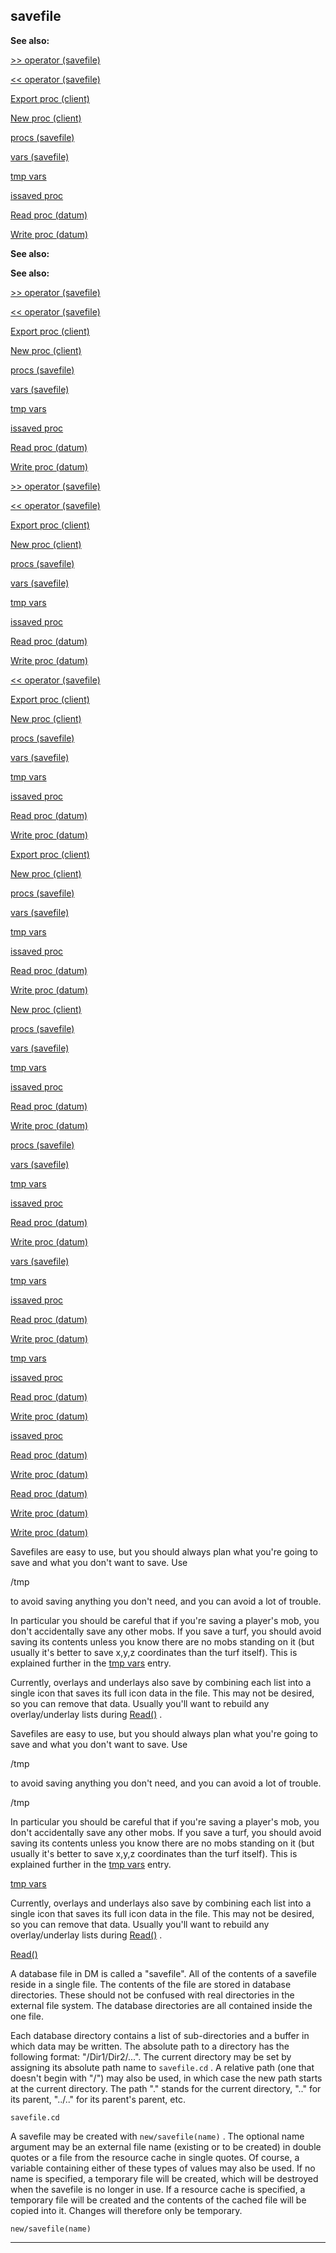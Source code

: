 

 savefile
----------




**See also:** 


[>> operator (savefile)](#/savefile/operator/%3e%3e) 

[<< operator (savefile)](#/savefile/operator/%3c%3c) 

[Export proc (client)](#/client/proc/Export) 

[New proc (client)](#/client/proc/New) 

[procs (savefile)](#/savefile/proc) 

[vars (savefile)](#/savefile/var) 

[tmp vars](#/var/tmp) 

[issaved proc](#/proc/issaved) 

[Read proc (datum)](#/datum/proc/Read) 

[Write proc (datum)](#/datum/proc/Write) 












**See also:** 

**See also:**

[>> operator (savefile)](#/savefile/operator/%3e%3e) 

[<< operator (savefile)](#/savefile/operator/%3c%3c) 

[Export proc (client)](#/client/proc/Export) 

[New proc (client)](#/client/proc/New) 

[procs (savefile)](#/savefile/proc) 

[vars (savefile)](#/savefile/var) 

[tmp vars](#/var/tmp) 

[issaved proc](#/proc/issaved) 

[Read proc (datum)](#/datum/proc/Read) 

[Write proc (datum)](#/datum/proc/Write) 










[>> operator (savefile)](#/savefile/operator/%3e%3e)

[<< operator (savefile)](#/savefile/operator/%3c%3c) 

[Export proc (client)](#/client/proc/Export) 

[New proc (client)](#/client/proc/New) 

[procs (savefile)](#/savefile/proc) 

[vars (savefile)](#/savefile/var) 

[tmp vars](#/var/tmp) 

[issaved proc](#/proc/issaved) 

[Read proc (datum)](#/datum/proc/Read) 

[Write proc (datum)](#/datum/proc/Write) 









[<< operator (savefile)](#/savefile/operator/%3c%3c)

[Export proc (client)](#/client/proc/Export) 

[New proc (client)](#/client/proc/New) 

[procs (savefile)](#/savefile/proc) 

[vars (savefile)](#/savefile/var) 

[tmp vars](#/var/tmp) 

[issaved proc](#/proc/issaved) 

[Read proc (datum)](#/datum/proc/Read) 

[Write proc (datum)](#/datum/proc/Write) 








[Export proc (client)](#/client/proc/Export)

[New proc (client)](#/client/proc/New) 

[procs (savefile)](#/savefile/proc) 

[vars (savefile)](#/savefile/var) 

[tmp vars](#/var/tmp) 

[issaved proc](#/proc/issaved) 

[Read proc (datum)](#/datum/proc/Read) 

[Write proc (datum)](#/datum/proc/Write) 







[New proc (client)](#/client/proc/New)

[procs (savefile)](#/savefile/proc) 

[vars (savefile)](#/savefile/var) 

[tmp vars](#/var/tmp) 

[issaved proc](#/proc/issaved) 

[Read proc (datum)](#/datum/proc/Read) 

[Write proc (datum)](#/datum/proc/Write) 






[procs (savefile)](#/savefile/proc)

[vars (savefile)](#/savefile/var) 

[tmp vars](#/var/tmp) 

[issaved proc](#/proc/issaved) 

[Read proc (datum)](#/datum/proc/Read) 

[Write proc (datum)](#/datum/proc/Write) 





[vars (savefile)](#/savefile/var)

[tmp vars](#/var/tmp) 

[issaved proc](#/proc/issaved) 

[Read proc (datum)](#/datum/proc/Read) 

[Write proc (datum)](#/datum/proc/Write) 




[tmp vars](#/var/tmp)

[issaved proc](#/proc/issaved) 

[Read proc (datum)](#/datum/proc/Read) 

[Write proc (datum)](#/datum/proc/Write) 



[issaved proc](#/proc/issaved)

[Read proc (datum)](#/datum/proc/Read) 

[Write proc (datum)](#/datum/proc/Write) 


[Read proc (datum)](#/datum/proc/Read)

[Write proc (datum)](#/datum/proc/Write) 

[Write proc (datum)](#/datum/proc/Write)


 Savefiles are easy to use, but you should always plan what you're going to
save and what you don't want to save. Use
 
 /tmp
 
 to avoid saving
anything you don't need, and you can avoid a lot of trouble.
 



 In particular you should be careful that if you're saving a player's mob,
you don't accidentally save any other mobs. If you save a turf, you should
avoid saving its contents unless you know there are no mobs standing on it
(but usually it's better to save x,y,z coordinates than the turf itself).
This is explained further in the
 [tmp vars](#/var/tmp) 
 entry.
 



 Currently, overlays and underlays also save by combining each list into a
single icon that saves its full icon data in the file. This may not be
desired, so you can remove that data. Usually you'll want to rebuild any
overlay/underlay lists during
 [Read()](#/datum/proc/Read) 
 .
 




 Savefiles are easy to use, but you should always plan what you're going to
save and what you don't want to save. Use
 
 /tmp
 
 to avoid saving
anything you don't need, and you can avoid a lot of trouble.




 /tmp


 In particular you should be careful that if you're saving a player's mob,
you don't accidentally save any other mobs. If you save a turf, you should
avoid saving its contents unless you know there are no mobs standing on it
(but usually it's better to save x,y,z coordinates than the turf itself).
This is explained further in the
 [tmp vars](#/var/tmp) 
 entry.



[tmp vars](#/var/tmp)

 Currently, overlays and underlays also save by combining each list into a
single icon that saves its full icon data in the file. This may not be
desired, so you can remove that data. Usually you'll want to rebuild any
overlay/underlay lists during
 [Read()](#/datum/proc/Read) 
 .



[Read()](#/datum/proc/Read)

 A database file in DM is called a "savefile". All of the contents of a
savefile reside in a single file. The contents of the file are stored in
database directories. These should not be confused with real directories in
the external file system. The database directories are all contained inside
the one file.




 Each database directory contains a list of sub-directories and a buffer in
which data may be written. The absolute path to a directory has the following
format: "/Dir1/Dir2/...". The current directory may be set by assigning its
absolute path name to
 `savefile.cd` 
 . A relative path (one that
doesn't begin with "/") may also be used, in which case the new path starts at
the current directory. The path "." stands for the current directory, ".."
for its parent, "../.." for its parent's parent, etc.



`savefile.cd`

 A savefile may be created with
 `new/savefile(name)` 
 . The
optional name argument may be an external file name (existing or to be
created) in double quotes or a file from the resource cache in single quotes.
Of course, a variable containing either of these types of values may also be
used. If no name is specified, a temporary file will be created, which will
be destroyed when the savefile is no longer in use. If a resource cache is
specified, a temporary file will be created and the contents of the cached
file will be copied into it. Changes will therefore only be temporary.



`new/savefile(name)`


---


